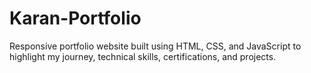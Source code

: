 # Karan-Portfolio
Responsive portfolio website built using HTML, CSS, and JavaScript to highlight my journey, technical skills, certifications, and projects.

